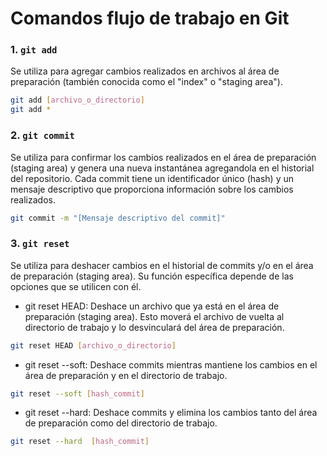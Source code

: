 # Comandos flujo de trabajo en Git

### 1. `git add`

Se utiliza para agregar cambios realizados en archivos al área de preparación (también conocida como el "index" o "staging area").

```bash
git add [archivo_o_directorio]
git add *
```

### 2. `git commit`

Se utiliza para confirmar los cambios realizados en el área de preparación (staging area) y genera una nueva instantánea agregandola en el historial del repositorio. Cada commit tiene un identificador único (hash) y un mensaje descriptivo que proporciona información sobre los cambios realizados.

```bash
git commit -m "[Mensaje descriptivo del commit]"
```

### 3. `git reset`

Se utiliza para deshacer cambios en el historial de commits y/o en el área de preparación (staging area). Su función específica depende de las opciones que se utilicen con él.

- git reset HEAD: Deshace un archivo que ya está en el área de preparación (staging area). Esto moverá el archivo de vuelta al directorio de trabajo y lo desvinculará del área de preparación.

```bash
git reset HEAD [archivo_o_directorio]
```

- git reset --soft: Deshace commits mientras mantiene los cambios en el área de preparación y en el directorio de trabajo.

```bash
git reset --soft [hash_commit]
```

- git reset --hard: Deshace commits y elimina los cambios tanto del área de preparación como del directorio de trabajo.

```bash
git reset --hard  [hash_commit]
```
